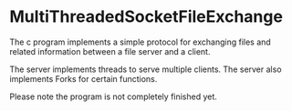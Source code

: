# MultiThreadedSocketFileExchange

The c program implements a simple protocol for exchanging files and related information between a file server and a client.

The server implements threads to serve multiple clients. The server also implements Forks for certain functions.

Please note the program is not completely finished yet. 